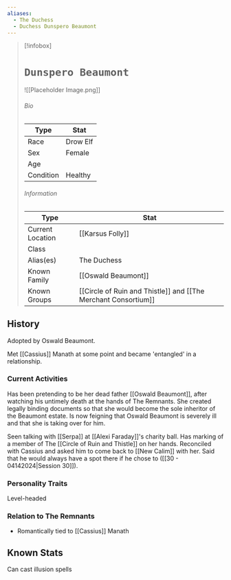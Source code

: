 ```yaml
---
aliases:
  - The Duchess
  - Duchess Dunspero Beaumont
---
```




> [!infobox]
> # `Dunspero Beaumont` 
> ![[Placeholder Image.png]]
> ###### Bio
> Type |  Stat |
> ---|---|
> Race | Drow Elf | 
> Sex | Female | 
> Age |  |
> Condition | Healthy |
> ######  Information
> Type |  Stat |
> ---|---|
> Current Location | [[Karsus Folly]] |
> Class |  |
> Alias(es) | The Duchess |
> Known Family | [[Oswald Beaumont]] |
> Known Groups | [[Circle of Ruin and Thistle]] and [[The Merchant Consortium]] |
 
## History
Adopted by Oswald Beaumont. 

Met [[Cassius]] Manath at some point and became 'entangled' in a relationship.

### Current Activities
Has been pretending to be her dead father [[Oswald Beaumont]], after watching his untimely death at the hands of The Remnants. She created legally binding documents so that she would become the sole inheritor of the Beaumont estate. Is now feigning that Oswald Beaumont is severely ill and that she is taking over for him.

Seen talking with [[Serpa]] at [[Alexi Faraday]]'s charity ball. Has marking of a member of The [[Circle of Ruin and Thistle]] on her hands. Reconciled with Cassius and asked him to come back to [[New Calim]] with her. Said that he would always have a spot there if he chose to ([[30 - 04142024|Session 30]]).

### Personality Traits
Level-headed

### Relation to The Remnants 
- Romantically tied to [[Cassius]] Manath 

## Known Stats
Can cast illusion spells